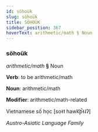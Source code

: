 ```yaml
---
id: söhoük
slug: söhoük
title: SÖHOÜK
sidebar_position: 367
hoverText: arithmetic/math § Noun
---
```


### söhoük

*arithmetic/math* **§** Noun

**Verb**: to be arithmetic/math

**Noun**: arithmetic/math

**Modifier**: arithmetic/math-related

Vietnamese số học [so˧˦ hawk͡p̚˧˨ʔ]

*Austro-Asiatic Language Family*